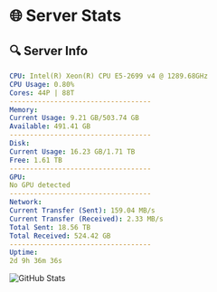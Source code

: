 # 🌐 Server Stats
## 🔍 Server Info
```yaml
CPU: Intel(R) Xeon(R) CPU E5-2699 v4 @ 1289.68GHz
CPU Usage: 0.80%
Cores: 44P | 88T
-----------------------------------
Memory:
Current Usage: 9.21 GB/503.74 GB
Available: 491.41 GB
-----------------------------------
Disk:
Current Usage: 16.23 GB/1.71 TB
Free: 1.61 TB
-----------------------------------
GPU:
No GPU detected
-----------------------------------
Network:
Current Transfer (Sent): 159.04 MB/s
Current Transfer (Received): 2.33 MB/s
Total Sent: 18.56 TB
Total Received: 524.42 GB
-----------------------------------
Uptime:
2d 9h 36m 36s
```
![GitHub Stats](https://img.shields.io/badge/Updated-2025-02-10_08:19:54-blue)